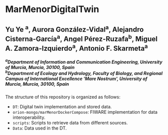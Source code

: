 # MarMenorDigitalTwin

## Yu Ye <sup>a</sup>, Aurora González-Vidal<sup>a</sup>, Alejandro Cisterna-García<sup>a</sup>, Angel Pérez-Ruzafa<sup>b</sup>, Miguel A. Zamora-Izquierdo<sup>a</sup>, Antonio F. Skarmeta<sup>a</sup>
##### *<sup>a</sup>Department of Information and Communication Engineering, University of Murcia, Murcia, 30100, Spain* <br /> *<sup>b</sup>Department of Ecology and Hydrology, Faculty of Biology, and Regional Campus of International Excellence 'Mare Nostrum', University of Murcia, Murcia, 30100, Spain*

The structure of this repository is organized as follows:
* ```DT```: Digital twin implementation and stored data.
* ```orion-mongo/marMenorDockerCompose```: FIWARE implementation for data interoperability.
* ```scripts```: Scripts to retrieve data from different sources.
* ```Data```: Data used in the DT.
